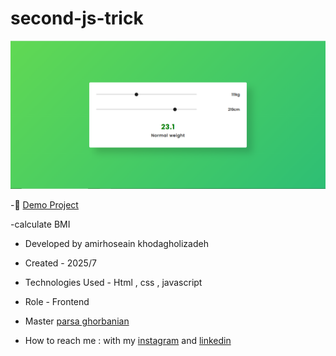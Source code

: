 # second-js-trick

![viewfinal](https://github.com/amirhoseain-khodagholizadeh-web/second-js-trick/blob/main/assets/Capture.PNG)


-🔗 [Demo Project](https://amirhoseain-khodagholizadeh-web.github.io/second-js-trick/)

-calculate BMI

- Developed by amirhoseain khodagholizadeh

- Created - 2025/7

- Technologies Used - Html , css , javascript

- Role - Frontend

- Master [parsa ghorbanian](https://github.com/parsaGhorbanian)

- How to reach me : with my [instagram](https://instagram.com/amirhoseain_kh.dev) and [linkedin](https://www.linkedin.com/in/amirhoseain-khodagholizadeh-web/)
